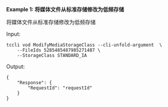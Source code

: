 **Example 1: 将媒体文件从标准存储修改为低频存储**

将媒体文件从标准存储修改为低频存储

Input: 

```
tccli vod ModifyMediaStorageClass --cli-unfold-argument  \
    --FileIds 5285485487985271487 \
    --StorageClass STANDARD_IA
```

Output: 
```
{
    "Response": {
        "RequestId": "requestId"
    }
}
```


